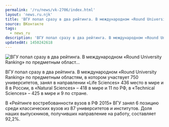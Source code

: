 ```yaml
---
permalink: '/ru/news/vk-2706/index.html'
layout: 'news.ru.njk'
title: 'ВГУ попал сразу в два рейтинга. В международном «Round University Ranking» по предметным област'
source: ВКонтакте
tags:
  - news_ru
description: 'ВГУ попал сразу в два рейтинга. В международном «Round University Ranking» по предметным област…'
updatedAt: 1450242618
---
```

![ВГУ попал сразу в два рейтинга. В международном «Round University Ranking» по предметным област…](https://sun9-20.userapi.com/impf/c630319/v630319484/643f/a9R_g60jYJU.jpg?size=377x187&quality=96&proxy=1&sign=09c3c12c358db56165485f0777425c12&c_uniq_tag=-WcmseKmvaBjl-_lz4dTcp4AtuJGpoD6rfTvm1UNSPE&type=album)

ВГУ попал сразу в два рейтинга. В международном «Round University Ranking» по предметным областям, в котором участвует 750 университетов, занял в направлении «Life Sciences» 436 место в мире и 8 в России, в «Natural Sciences» – 418 в мире и 11 по РФ, в «Technical Sciences» – 425 в мире и 9 по стране.

В «Рейтинге востребованности вузов в РФ 2015» ВГУ занял 6 позицию среди классических вузов из 87 университетов и институтов. Доля наших выпускников, получивших направление на работу, составляет 92,2%.
